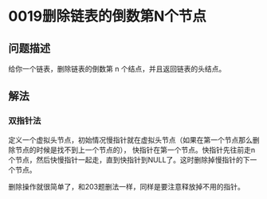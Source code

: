 # 0019删除链表的倒数第N个节点

## 问题描述

给你一个链表，删除链表的倒数第 n 个结点，并且返回链表的头结点。

## 解法

### 双指针法

定义一个虚拟头节点，初始情况慢指针就在虚拟头节点（如果在第一个节点那么删除节点的时候是找不到上一个节点的），
快指针在第一个节点。快指针先往前走n个节点，然后快慢指针一起走，直到快指针到NULL了。这时删除掉慢指针的下一个节点。

删除操作就很简单了，和203题删法一样，同样是要注意释放掉不用的指针。
